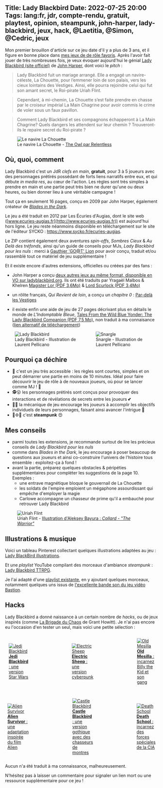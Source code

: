 Title: Lady Blackbird
Date: 2022-07-25 20:00
Tags: lang:fr, jdr, compte-rendu, gratuit, playtest, opinion, steampunk, john-harper, lady-blackbird, jeux, hack, @Laetitia, @Simon, @Cedric, jeux
---
<!-- Com'
-->

Mon premier brouillon d'article sur ce jeu date d'il y a plus de 3 ans,
et il figure en bonne place dans [mes jeux de de rôle favoris](pages/jdr-favoris.html).
Après l'avoir fait jouer de très nombreuses fois, je veux évoquer aujourd'hui le génial [Lady Blackbird (site officiel)](http://www.onesevendesign.com/ladyblackbird/) de [John Harper](tag/john-harper.html),
dont voici le _pitch_ :

> Lady Blackbird fuit un mariage arrangé.
> Elle a engagé un navire-céleste, La Chouette, pour l’emmener loin de son palais,
> vers les cieux lointains des Vestiges. Ainsi, elle pourra rejoindre celui qui fut son amant secret, le Roi-pirate Uriah Flint.

> Cependant, à mi-chemin, La Chouette s’est faite prendre en chasse par le croiseur impérial La Main Chagrine
> pour avoir commis le crime de voler sous un faux pavillon.

> Comment Lady Blackbird et ses compagnons échapperont à La Main Chagrine?
> Quels dangers les attendent sur leur chemin ?
> Trouveront-ils le repaire secret du Roi-pirate ?

<figure>
  <img alt="Le navire La Chouette" src="images/2022/07/Relentless666_TheOwl-color.png">
  <figcaption>Le navire La Chouette - <a href="https://www.deviantart.com/relentless666/art/The-Owl-color-243812175">The Owl par Relentless</a></figcaption>
</figure>

## Où, quoi, comment

Lady Blackbird c'est un JdR _clefs en main_, **gratuit**, pour 3 à 5 joueurs avec des personnages prétirés
possédant de forts liens narratifs entre eux, et qui débute _in media res_, au cœur de l'action.
Les règles sont très simples à prendre en main et une partie peut très bien ne durer qu'une ou deux heures,
ou bien donner lieu à une véritable campagne !

Tout ça en seulement 16 pages, conçu en 2009 par John Harper, également créateur de [_Blades in the Dark_](https://fr.wikipedia.org/wiki/Blades_in_the_Dark).

Le jeu a été traduit en 2012 par Les Écuries d'Augias,
dont le site web ([www.ecuries-augias.fr](http://www.ecuries-augias.fr)) est aujourd'hui hors ligne.
Le jeu reste néanmoins disponible en téléchargement sur le site de l'éditeur SYCKO :
<https://www.sycko.fr/ecuries-augias>.
Le ZIP contient également deux aventures _spin-offs_,
_Sombres Cieux_ & _Au Delà des tréfonds_, ainsi qu'un guide de conseils pour MJs,
_Lady Blackbird pour les nuls_ : merci à [Gauthier 'GO@T' Lion](https://www.legrog.org/biographies/gauthier-go-t-lion) pour avoir conçu, traduit et/ou rassemblé tout ce matériel de jeu supplémentaire !

Et il existe encore d'autres extensions, officielles ou créées par des fans :

* John Harper a conçu [deux autres jeux au même format, disponible en VO sur ladyblackbird.org](https://ladyblackbird.org). Ils ont été traduits par Yragaël Malbos & Khelren [Magister Lor (PDF 3,6Mo)](http://www.mediafire.com/file/d3kbq66x606lakn/LBB+chapitre+2+-+version+finale.pdf) & [Lord Scurlock (PDF 3,4Mo)](http://www.mediafire.com/file/5m7skad15a33dkv/LBB+chapitre+3+-+version+finale.pdf)

* un rôlite français, _Qui Revient de loin_, a conçu un _chapitre 0_ : [Par-delà les Vestiges](http://qui.revient.de.loin.blog.free.fr/index.php?post/2015/Lady-Blackbird%2C-chapitre-0%3A-Par-del%C3%A0-les-Vestiges)

* il existe enfin une aide de jeu de 27 pages décrivant plus en détails le monde de _L'Indomptable Bleue_, [Tales From the Wild Blue Yonder: The Lady Blackbird Companion (PDF 7,5 Mo)](https://app.box.com/s/yj9y4ascil), non traduit à ma connaisance (<a href="https://archive.org/details/blackbirdcompanion/page/n1/mode/2up">lien alternatif de téléchargement</a>)

<div class="side-by-side">
  <figure>
    <img alt="Lady Blackbird" src="images/2022/07/LadyBlackbird.png">
    <figcaption>Lady Blackbird - Illustration de Laurent Pellicano</figcaption>
  </figure>
  <figure>
    <img alt="Snargle" src="images/2022/07/Snargle.png">
    <figcaption>Snargle - Illustration de Laurent Pellicano</figcaption>
  </figure>
</div>

## Pourquoi ça déchire

* 🤗 c'est un jeu très accessible : les règles sont courtes, simples et on peut démarrer une partie en moins de 10 minutes. Idéal pour faire découvrir le jeu de rôle à de nouveaux joueurs, où pour se lancer comme MJ ! 💖
* 🕵️😲 les personnages prétirés sont conçus pour provoquer des interactions et de révélations de secrets entre les joueurs 💕
* 🎲💬 la mécanique de jeu encourage les joueurs à accomplir les objectifs individuels de leurs personnages, faisant ainsi avancer l'intrigue 🧭
* 🔧⚙️🚂 c'est **steampunk** 😍

## Mes conseils

- parmi toutes les extensions, je recommande surtout de lire les précieux conseils de _Lady Blackbird pour les nuls_
- comme dans _Blades in the Dark_, le jeu encourage à poser beaucoup de questions aux joueurs et ainsi co-construire l'univers de l'histoire tous ensemble : exploitez-ça à fond !
- avant la partie, préparez quelques obstacles & péripéties supplémentaires pour compléter les suggestions de la page 10. Exemples :
    + une entrave magnétique bloque le gouvernail de La Chouette
    + les soldats de l'empire emploient un mégaphone assourdissant qui empêche d'employer la magie
    + Carlowe accompagne un chasseur de prime qu'il a embauché pour retrouver Lady Blackbird

<figure>
  <img alt="Uriah Flint" src="images/2022/07/UriahFlint.webp">
  <figcaption>Uriah Flint - <a href="https://www.artstation.com/artwork/PorqL">Illustration d'Aleksey Bayura : <em>Collard - "The Warrior"</em></a></figcaption>
</figure>

## Illustrations & musique

Voici un tableau Pinterest collectant quelques illustrations adaptées au jeu :
[Lady BlackBird illustrations](https://www.pinterest.fr/drmaxkurt/lady-blackbird-characters/).

Et une _playlist_ YouTube compilant des morceaux d'ambiance _steampunk_ :
[Lady Blackbird TTRPG](https://www.youtube.com/playlist?list=PLLgE-ga3W_kYJ8YLP6kAusQmo7k5FcQ8u).

Je l'ai adapté d'une [playlist existante](https://www.youtube.com/playlist?list=PL5kizg8B3iozcKfu6jSG8t11EG2n9HmQ2),
en y ajoutant quelques morceaux, notamment quelques uns issus de [l'excellente bande son du jeu vidéo Bastion](https://www.supergiantgames.com/games/bastion/).

## Hacks

Lady Blackbird a donné naissance à un certain nombre de _hacks_, ou de jeux inspirés (comme [La Brigade du Chaos](la-brigade-du-chaos.html) de Grant Howitt).
Je n'ai pas encore eu l'occasion d'en tester un seul, mais voici une petite sélection :
<br>
<div class="side-by-side">
  <a href="images/2022/07/Jedi-Blackbird.pdf">
    <figure>
      <img alt="Jedi Blackbird" src="images/2022/07/Jedi-Blackbird.png">
      <figcaption><b>Jedi Blackbird</b> : une version Star Wars</figcaption>
    </figure>
  </a>
  <a href="images/2022/07/Electric-Sheep.pdf">
    <figure>
      <img alt="Electric Sheep" src="images/2022/07/Electric-Sheep.png">
      <figcaption><b>Electric Sheep</b> : une version cyberpunk</figcaption>
    </figure>
  </a>
  <a href="images/2022/07/Old-Mesilla.pdf">
    <figure>
      <img alt="Old Mesilla" src="images/2022/07/Old-Mesilla.png">
      <figcaption><b>Old Mesilla</b> : incarnez Billy the Kid et son gang</figcaption>
    </figure>
  </a>
</div>
<br>
<div class="side-by-side">
  <a href="images/2022/07/Alien-Survivor.pdf">
    <figure>
      <img alt="Alien Survivor" src="images/2022/07/Alien-Survivor.png">
      <figcaption><b>Alien Survivor</b> : une adaptation inspirée du film Alien</figcaption>
    </figure>
  </a>
  <a href="images/2022/07/Castle-Blackbird.pdf">
    <figure>
      <img alt="Castle Blackbird" src="images/2022/07/Castle-Blackbird.png">
      <figcaption><b>Castle Blackbird</b> : une version gothique avec des chasseurs de montres</figcaption>
    </figure>
  </a>
  <a href="images/2022/07/Death-School.pdf">
    <figure>
      <img alt="Death School" src="images/2022/07/Death-School.png">
      <figcaption><b>Death School</b> : incarnez des forces spéciales de la CIA</figcaption>
    </figure>
  </a>
</div>

Aucun n'a été traduit à ma connaissance, malheureusement.

N'hésitez pas à laisser un commentaire pour signaler un lien mort ou une ressource supplémentaire pour ce jeu !

<!--
Anecdotes de partie avec @Laetitia, @Simon, @Cedric :

- food truck spacial
- Holas passé par-dessus bord par Naomi sur ordre de la Lady
- arnaque épique de Kale envers Lady Blackbird
- baston générale au pub du vieux Flint suite au vol d'une carte à un truand
- course de Gravluks
-->

<style>
@media (min-width:768px) {
  .side-by-side {
    display: flex;
    justify-content: center;
    align-items: center;
  }
  .side-by-side > * { margin: 0 2rem; }
}
</style>
